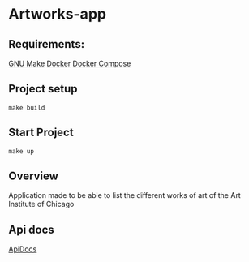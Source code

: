 # Artworks-app

## Requirements:
[GNU Make](https://www.gnu.org/software/make/)
[Docker](https://docs.docker.com/get-docker/)
[Docker Compose](https://github.com/docker/compose)


## Project setup
```
make build
```

## Start Project
```
make up
```


## Overview

Application made to be able to list the different works of art of the Art Institute of Chicago

## Api docs

 [ApiDocs](https://api.artic.edu/docs/#introduction)

